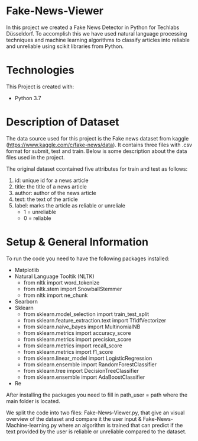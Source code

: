 # Fake-News-Viewer

In this project we created a Fake News Detector in Python for Techlabs Düsseldorf. To accomplish this we have used natural language processing techniques and machine learning algorithms to classify articles into reliable and unreliable using scikit libraries from Python.

# Technologies

This Project is created with:

* Python 3.7 


# Description of Dataset 

The data source used for this project is the Fake news dataset from kaggle (https://www.kaggle.com/c/fake-news/data). It contains three files with .csv format for submit, test and train. Below is some description about the data files used in the project.

The original dataset ccontained five attributes for train and test as follows:

1. id:      unique id for a news article
2. title:   the title of a news article
3. author:  author of the news article
4. text:    the text of the article
5. label:   marks the article as reliable or unreliale
   - 1 = unreliable 
   - 0 = reliable

# Setup & General Information

To run the code you need to have the following packages installed:

* Matplotlib
* Natural Language Tooltik (NLTK)
   * from nltk import word_tokenize
   * from nltk.stem import SnowballStemmer
   * from nltk import ne_chunk
* Searborn
* Sklearn
   * from sklearn.model_selection import train_test_split
   * from sklearn.feature_extraction.text import TfidfVectorizer
   * from sklearn.naive_bayes import MultinomialNB
   * from sklearn.metrics import accuracy_score
   * from sklearn.metrics import precision_score
   * from sklearn.metrics import recall_score
   * from sklearn.metrics import f1_score
   * from sklearn.linear_model import LogisticRegression
   * from sklearn.ensemble import RandomForestClassifier
   * from sklearn.tree import DecisionTreeClassifier
   * from sklearn.ensemble import AdaBoostClassifier 
 * Re 

After installing the packages you need to fill in path_user = path where the main folder is located.

We split the code into two files: Fake-News-Viewer.py, that give an visual overview of the dataset and compare it the user input & Fake-News-Machine-learning.py where an algorithm is trained that can predict if the text provided by the user is reliable or unreliable compared to the dataset.
